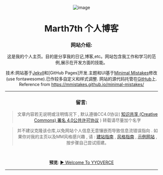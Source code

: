 

<div align='center'>

![image](https://github.com/Sumalene/March7thBlog/assets/124686994/04842755-988d-4857-aa7b-307a3eb9f7d6)

  <h1>Marth7th 个人博客</h1>
  
<h3> 网站介绍: </h3>
这是我的个人主页。目的是分享我的日记,博客,etc。网站包含我工作和学习的范例,展示在开发方面的技能。

技术:网站基于[Jekyll](https://jekyllrb.com/)和[GitHub Pages]开发.主题和UI基于[Minimal Mistakes](https://mademistakes.com/work/jekyll-themes/minimal-mistakes/)修改(use fontawesome).已作较多自定义和样式调整.
网站的源代码托管在[GitHub](404)上. Reference from https://mmistakes.github.io/minimal-mistakes/

---
<h3> 留言: </h3>

> 文章内容若无说明或注明情况下 , 默认遵循CC4.0协议( [知识共享 (Creative Commons) 署名 4.0公共许可协议](https://creativecommons.org/licenses/by/4.0/legalcode.zh-Hans) ) 转载请尽量加个名字

> 并不建议克隆该仓库,以免网站个人信息无意镶嵌而导致信息流错误指向 . 如果你对我的主页以及MM风格感兴趣 , 请 : <a href="https://jekyllcn.com/docs/home/" target="_blank">建站指南</a> , <a href="https://mademistakes.com/work/jekyll-themes/minimal-mistakes/" target="_blank">风格指南</a> , <a href="https://mmistakes.github.io/minimal-mistakes/" target="_blank">示例网站</a> , 按步骤自己尝试搭建。

<br>

**预览**: <a href="https://sumalene.github.io" target="_blank">▶ Welcome To YYOVERCE</a>
  
</div>

---




